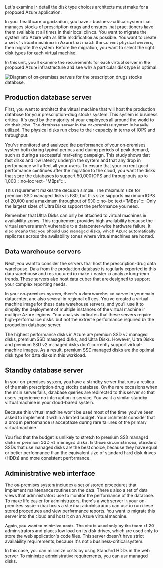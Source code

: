 Let's examine in detail the disk type choices architects must make for a proposed Azure application.

In your healthcare organization, you have a business-critical system that manages stocks of prescription drugs and ensures that practitioners have them available at all times in their local clinics. You want to migrate the system into Azure with as little modification as possible. You want to create a set of virtual machines in Azure that match the current physical servers, then migrate the system. Before the migration, you want to select the right disk types for each virtual machine.

In this unit, you'll examine the requirements for each virtual server in the proposed Azure infrastructure and see why a particular disk type is optimal.

![Diagram of on-premises servers for the prescription drugs stocks database.](../media/4-on-premises-servers.png)

## Production database server

First, you want to architect the virtual machine that will host the production database for your prescription-drug stocks system. This system is business critical. It's used by the majority of your employees all around the world to do their jobs. The database server in the on-premises system is heavily utilized. The physical disks run close to their capacity in terms of IOPS and throughput.

You've monitored and analyzed the performance of your on-premises system both during typical periods and during periods of peak demand, such as during a successful marketing campaign. This study shows that fast disks and low latency underpin the system and that any drop in performance will affect all your users. To ensure that your current good performance continues after the migration to the cloud, you want the disks that store the databases to support 50,000 IOPS and throughputs up to 1,000 :::no-loc text="MBps":::.

This requirement makes the decision simple. The maximum size for premium SSD managed disks is P80, but this size supports maximum IOPS of 20,000 and a maximum throughput of 900 :::no-loc text="MBps":::. Only the largest sizes of Ultra Disks support the performance you need.

Remember that Ultra Disks can only be attached to virtual machines in availability zones. This requirement provides high availability because the virtual servers aren't vulnerable to a datacenter-wide hardware failure. It also means that you should use managed disks, which Azure automatically replicates across the availability zones where virtual machines are hosted.

## Data warehouse servers

Next, you want to consider the servers that host the prescription-drug data warehouse. Data from the production database is regularly exported to this data warehouse and restructured to make it easier to analyze long-term trends. These servers also host data cubes that are designed to support your complex reporting needs.

In your on-premises system, there's a data warehouse server in your main datacenter, and also several in regional offices. You've created a virtual-machine image for these data warehouse servers, and you'll use it to simplify the deployment of multiple instances of the virtual machine in multiple Azure regions. Your analysis indicates that these servers require high-performance disks, but not the extreme performance required by the production database server.

The highest performance disks in Azure are premium SSD v2 managed disks, premium SSD managed disks, and Ultra Disks. However, Ultra Disks and premium SSD v2 managed disks don't currently support virtual-machine images. As a result, premium SSD managed disks are the optimal disk type for data disks in this workload.

## Standby database server

In your on-premises system, you have a standby server that runs a replica of the main prescription-drug stocks database. On the rare occasions when the main server fails, database queries are redirected to this server so that users experience no interruption in service. You want a similar standby virtual machine in your cloud-based system.

Because this virtual machine won't be used most of the time, you've been asked to implement it within a limited budget. Your architects consider that a drop in performance is acceptable during rare failures of the primary virtual machine.

You find that the budget is unlikely to stretch to premium SSD managed disks or premium SSD v2 managed disks. In these circumstances, standard SSDs that use managed disks are the best choice, because they have equal or better performance than the equivalent size of standard hard disk drives (HDDs) and more consistent performance.

## Administrative web interface

The on-premises system includes a set of stored procedures that implement maintenance routines on the data. There's also a set of data views that administrators use to monitor the performance of the database. To make life easier for administrators, there's a web server in your on-premises system that hosts a site that administrators can use to run these stored procedures and view performance reports. You want to migrate this server into the cloud and host it on an Azure virtual machine.

Again, you want to minimize costs. The site is used only by the team of 20 administrators and places low load on its disk drives, which are used only to store the web application's code files. This server doesn't have strict availability requirements, because it's not a business-critical system.

In this case, you can minimize costs by using Standard HDDs in the web server. To minimize administrative requirements, you can use managed disks.
